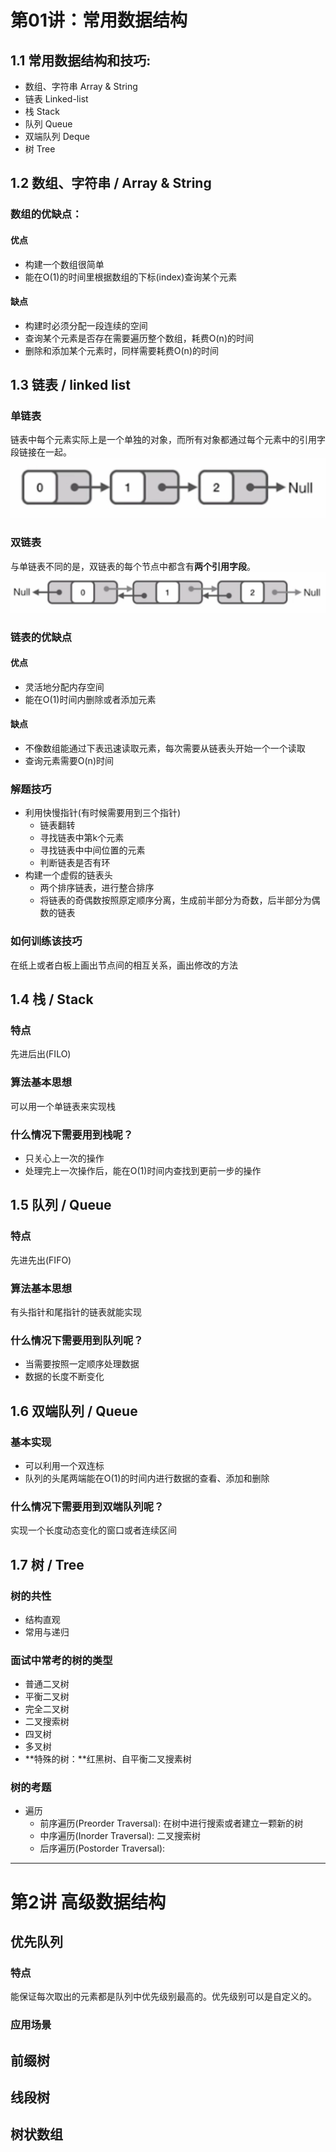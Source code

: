 # 第01讲：常用数据结构

##  1.1 常用数据结构和技巧:
- 数组、字符串 Array & String
- 链表 Linked-list
- 栈 Stack
- 队列 Queue
- 双端队列 Deque
- 树 Tree

## 1.2 数组、字符串 / Array & String
### 数组的优缺点：
#### 优点
- 构建一个数组很简单
- 能在O(1)的时间里根据数组的下标(index)查询某个元素

#### 缺点
- 构建时必须分配一段连续的空间
- 查询某个元素是否存在需要遍历整个数组，耗费O(n)的时间
- 删除和添加某个元素时，同样需要耗费O(n)的时间

## 1.3 链表 / linked list
### 单链表
链表中每个元素实际上是一个单独的对象，而所有对象都通过每个元素中的引用字段链接在一起。
![single linked list](pics/single_linked_list.png)

### 双链表
与单链表不同的是，双链表的每个节点中都含有**两个引用字段**。
![double linked list](pics/double_linked_list.png)

### 链表的优缺点
#### 优点
- 灵活地分配内存空间
- 能在O(1)时间内删除或者添加元素

#### 缺点
- 不像数组能通过下表迅速读取元素，每次需要从链表头开始一个一个读取
- 查询元素需要O(n)时间

### 解题技巧
- 利用快慢指针(有时候需要用到三个指针)
   - 链表翻转
   - 寻找链表中第k个元素
   - 寻找链表中中间位置的元素
   - 判断链表是否有环
- 构建一个虚假的链表头
   - 两个排序链表，进行整合排序
   - 将链表的奇偶数按照原定顺序分离，生成前半部分为奇数，后半部分为偶数的链表

### 如何训练该技巧
在纸上或者白板上画出节点间的相互关系，画出修改的方法

## 1.4 栈 / Stack
### 特点
先进后出(FILO)

### 算法基本思想
可以用一个单链表来实现栈

### 什么情况下需要用到栈呢？
- 只关心上一次的操作
- 处理完上一次操作后，能在O(1)时间内查找到更前一步的操作

## 1.5 队列 / Queue
### 特点
先进先出(FIFO)

### 算法基本思想
有头指针和尾指针的链表就能实现

### 什么情况下需要用到队列呢？
- 当需要按照一定顺序处理数据
- 数据的长度不断变化

## 1.6 双端队列 / Queue
### 基本实现
- 可以利用一个双连标
- 队列的头尾两端能在O(1)的时间内进行数据的查看、添加和删除

### 什么情况下需要用到双端队列呢？
实现一个长度动态变化的窗口或者连续区间

## 1.7 树 / Tree
### 树的共性
- 结构直观
- 常用与递归

### 面试中常考的树的类型
- 普通二叉树
- 平衡二叉树
- 完全二叉树
- 二叉搜索树
- 四叉树
- 多叉树
- **特殊的树：**红黑树、自平衡二叉搜素树

### 树的考题
- 遍历
   - 前序遍历(Preorder Traversal): 在树中进行搜索或者建立一颗新的树
   - 中序遍历(Inorder Traversal): 二叉搜索树
   - 后序遍历(Postorder Traversal): 

---

# 第2讲 高级数据结构

## 优先队列
### 特点
能保证每次取出的元素都是队列中优先级别最高的。优先级别可以是自定义的。

### 应用场景

## 前缀树

## 线段树

## 树状数组